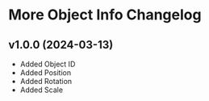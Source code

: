 # More Object Info Changelog

## v1.0.0 (2024-03-13)
- Added Object ID
- Added Position
- Added Rotation
- Added Scale